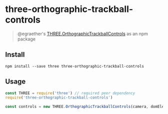 # three-orthographic-trackball-controls
> @egraether's [THREE.OrthographicTrackballControls](https://github.com/mrdoob/three.js/blob/f11c485ad4e4826b77a7f9c32e1be4d9a1156628/examples/js/controls/OrthographicTrackballControls.js) as an npm package

## Install
`npm install --save three three-orthographic-trackball-controls`

## Usage
```javascript
const THREE = require('three') // required peer dependency
require('three-orthographic-trackball-controls')

const controls = new THREE.OrthographicTrackballControls(camera, domElement)
```
